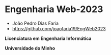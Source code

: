 # Engenharia Web-2023

* João Pedro Dias Faria
* https://github.com/joaofaria19/EngWeb2023

**Licenciatura em Engenharia Informática**

**Universidade do Minho**
